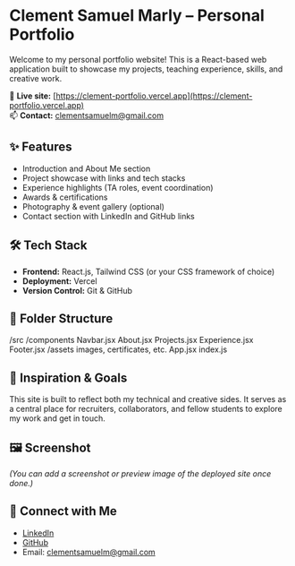 # Clement Samuel Marly – Personal Portfolio

Welcome to my personal portfolio website! This is a React-based web application built to showcase my projects, teaching experience, skills, and creative work.

🚀 **Live site:** [https://clement-portfolio.vercel.app](https://clement-portfolio.vercel.app)  
📫 **Contact:** clementsamuelm@gmail.com

## ✨ Features

- Introduction and About Me section
- Project showcase with links and tech stacks
- Experience highlights (TA roles, event coordination)
- Awards & certifications
- Photography & event gallery (optional)
- Contact section with LinkedIn and GitHub links

## 🛠️ Tech Stack

- **Frontend:** React.js, Tailwind CSS (or your CSS framework of choice)
- **Deployment:** Vercel
- **Version Control:** Git & GitHub

## 📁 Folder Structure

/src
/components
Navbar.jsx
About.jsx
Projects.jsx
Experience.jsx
Footer.jsx
/assets
images, certificates, etc.
App.jsx
index.js


## 🧠 Inspiration & Goals

This site is built to reflect both my technical and creative sides. It serves as a central place for recruiters, collaborators, and fellow students to explore my work and get in touch.

## 🖼️ Screenshot

*(You can add a screenshot or preview image of the deployed site once done.)*

## 🔗 Connect with Me

- [LinkedIn](https://linkedin.com/in/clement-samuel-marly-370aab256)
- [GitHub](https://github.com/yourusername)
- Email: clementsamuelm@gmail.com


